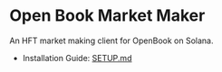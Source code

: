 # Open Book Market Maker
An HFT market making client for OpenBook on Solana.

- Installation Guide: [SETUP.md](SETUP.md)